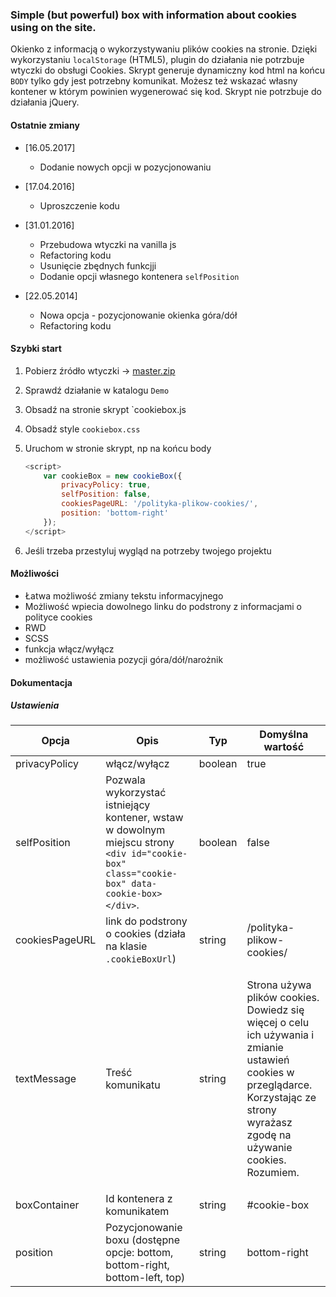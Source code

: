 ### Simple (but powerful) box with information about cookies using on the site.

Okienko z informacją o wykorzystywaniu plików cookies na stronie. 
Dzięki wykorzystaniu `localStorage` (HTML5), plugin do działania nie potrzbuje wtyczki do obsługi Cookies.
Skrypt generuje dynamiczny kod html na końcu `BODY` tylko gdy jest potrzebny komunikat.
Możesz też wskazać własny kontener w którym powinien wygenerować się kod.
Skrypt nie potrzbuje do działania jQuery.

#### Ostatnie zmiany
* [16.05.2017]
    - Dodanie nowych opcji w pozycjonowaniu
    
* [17.04.2016]
    - Uproszczenie kodu
    
* [31.01.2016]
    - Przebudowa wtyczki na  vanilla js
    - Refactoring kodu
    - Usunięcie zbędnych funkcjji
    - Dodanie opcji własnego kontenera `selfPosition`

* [22.05.2014] 
    - Nowa opcja - pozycjonowanie okienka góra/dół
    - Refactoring kodu

#### Szybki start

1. Pobierz źródło wtyczki -> [master.zip](https://github.com/r4fx/cookie-box/archive/master.zip)
2. Sprawdź działanie w katalogu `Demo`
3. Obsadź na stronie skrypt `cookiebox.js
4. Obsadź style `cookiebox.css`
5. Uruchom w stronie skrypt, np na końcu body

    ```javascript
    <script>
        var cookieBox = new cookieBox({
            privacyPolicy: true,
            selfPosition: false,
            cookiesPageURL: '/polityka-plikow-cookies/',
            position: 'bottom-right'
        });
    </script>
    ```
    
6. Jeśli trzeba przestyluj wygląd na potrzeby twojego projektu

#### Możliwości

* Łatwa możliwość zmiany tekstu informacyjnego
* Możliwość wpiecia dowolnego linku do podstrony z informacjami o polityce cookies
* RWD
* SCSS
* funkcja włącz/wyłącz
* możliwość ustawienia pozycji góra/dół/narożnik

#### Dokumentacja

##### Ustawienia

| Opcja | Opis | Typ | Domyślna wartość |
| -------- | -------- | -------- | -------- |
| privacyPolicy | włącz/wyłącz | boolean | true |
| selfPosition | Pozwala wykorzystać istniejący kontener, wstaw w dowolnym miejscu strony `<div id="cookie-box" class="cookie-box" data-cookie-box></div>`. | boolean | false |
| cookiesPageURL | link do podstrony o cookies (działa na klasie `.cookieBoxUrl`) | string | /polityka-plikow-cookies/ |
| textMessage | Treść komunikatu | string | <p>Strona używa plików cookies. <a data-cookie-box-url>Dowiedz się więcej</a> o celu ich używania i zmianie ustawień cookies w przeglądarce. Korzystając ze strony wyrażasz zgodę na używanie cookies. <a data-cookie-box-close>Rozumiem</a>.</p> |
| boxContainer| Id kontenera z komunikatem | string | #cookie-box |
| position| Pozycjonowanie boxu (dostępne opcje: bottom, bottom-right, bottom-left, top) | string | bottom-right |

